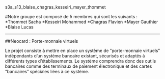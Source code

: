 s3a_s13_blaise_chagras_kesseiri_mayer_thommet

#Notre groupe est composé de 5 membres qui sont les suivants :
*Thommet Sacha 
*Kesseiri Mohammed
*Chagras Flavien 
*Mayer Gauthier 
*Blaise Lucas

------------------------

##Neocard : Porte-monnaie virtuels

Le projet consiste à mettre en place un système de “porte-monnaie virtuels” indépendants d’un système bancaire existant, sécurisés et adaptés à 
différents types d’établissements. Le système comprendra donc des outils bancaires comme des terminaux de paiement électronique et des cartes 
“bancaires” spéciales liées à ce système.

